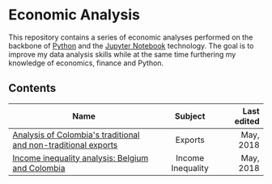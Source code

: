 # Economic Analysis
This repository contains a series of economic analyses performed on the backbone of [Python](https://www.python.org/) and the [Jupyter Notebook](http://jupyter.org/) technology. The goal is to improve my data analysis skills while at the same time furthering my knowledge of economics, finance and Python.

## Contents

| Name       | Subject           | Last edited  |
| ------------- |:-------------:| -----:|
| [Analysis of Colombia's traditional and non-traditional exports](https://github.com/luisocam/econ-analysis/blob/master/001%20-%20Colombian%20Exports%20Analysis.ipynb)      | Exports | May, 2018 |
| [Income inequality analysis: Belgium and Colombia](https://github.com/luisocam/econ-analysis/blob/master/002%20-%20Income%20Inequality.ipynb)      | Income Inequality      |   May, 2018 |
